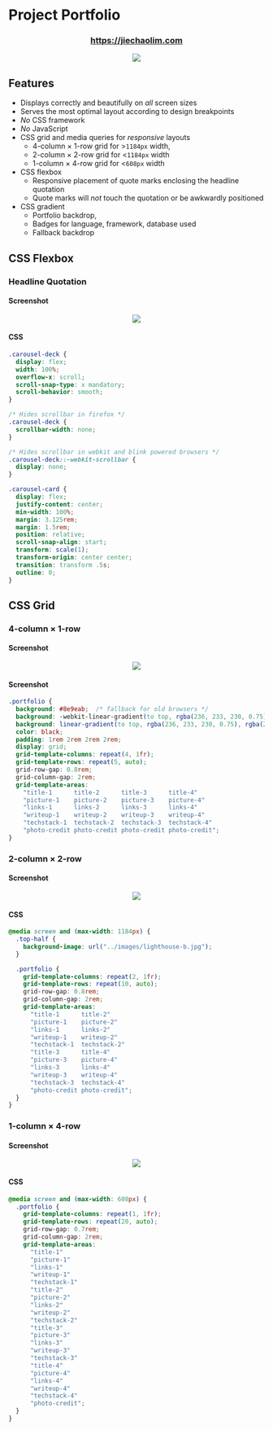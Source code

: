 # Project Portfolio

<h3 align="center"><a href="https://jiechaolim.com">https://jiechaolim.com</a></h3>

<p align="center"><img src="./documentation/header.png"/></p>

## Features
- Displays correctly and beautifully on *all* screen sizes
- Serves the most optimal layout according to design breakpoints
- *No* CSS framework
- *No* JavaScript
- CSS grid and media queries for *responsive* layouts
  - 4-column × 1-row grid for >`1184px` width,
  - 2-column × 2-row grid for <`1184px` width
  - 1-column × 4-row grid for <`608px` width
- CSS flexbox
  - Responsive placement of quote marks enclosing the headline quotation
  - Quote marks will *not* touch the quotation or be awkwardly positioned
- CSS gradient
  - Portfolio backdrop,
  - Badges for language, framework, database used
  - Fallback backdrop

## CSS Flexbox

### Headline Quotation

#### Screenshot

<p align="center"><img src="./documentation/quotation.png"/></p>

#### CSS

```css
.carousel-deck {
  display: flex;
  width: 100%;
  overflow-x: scroll;
  scroll-snap-type: x mandatory;
  scroll-behavior: smooth;
}

/* Hides scrollbar in firefox */
.carousel-deck {
  scrollbar-width: none;
}

/* Hides scrollbar in webkit and blink powered browsers */
.carousel-deck::-webkit-scrollbar {
  display: none;
}

.carousel-card {
  display: flex;
  justify-content: center;
  min-width: 100%;
  margin: 3.125rem;
  margin: 1.5rem;
  position: relative;
  scroll-snap-align: start;
  transform: scale(1);
  transform-origin: center center;
  transition: transform .5s;
  outline: 0;
}
```

## CSS Grid

### 4-column × 1-row

#### Screenshot

<p align="center"><img src="./documentation/4-by-1.png"/></p>

#### Screenshot

```css
.portfolio {
  background: #8e9eab;  /* fallback for old browsers */
  background: -webkit-linear-gradient(to top, rgba(236, 233, 230, 0.75), rgba(255, 255, 255, 0.9));  /* Chrome 10-25, Safari 5.1-6 */
  background: linear-gradient(to top, rgba(236, 233, 230, 0.75), rgba(255, 255, 255, 0.9)); /* W3C, IE 10+/ Edge, Firefox 16+, Chrome 26+, Opera 12+, Safari 7+ */
  color: black;
  padding: 1rem 2rem 2rem 2rem;
  display: grid;
  grid-template-columns: repeat(4, 1fr);
  grid-template-rows: repeat(5, auto);
  grid-row-gap: 0.8rem;
  grid-column-gap: 2rem;
  grid-template-areas:
    "title-1      title-2      title-3      title-4"
    "picture-1    picture-2    picture-3    picture-4"
    "links-1      links-2      links-3      links-4"
    "writeup-1    writeup-2    writeup-3    writeup-4"
    "techstack-1  techstack-2  techstack-3  techstack-4"
    "photo-credit photo-credit photo-credit photo-credit";
}
```

### 2-column × 2-row

#### Screenshot

<p align="center"><img src="./documentation/2-by-2.png"/></p>

#### CSS

```css
@media screen and (max-width: 1184px) {
  .top-half {
    background-image: url("../images/lighthouse-b.jpg");
  }

  .portfolio {
    grid-template-columns: repeat(2, 1fr);
    grid-template-rows: repeat(10, auto);
    grid-row-gap: 0.8rem;
    grid-column-gap: 2rem;
    grid-template-areas:
      "title-1      title-2"
      "picture-1    picture-2"
      "links-1      links-2"
      "writeup-1    writeup-2"
      "techstack-1  techstack-2"
      "title-3      title-4"
      "picture-3    picture-4"
      "links-3      links-4"
      "writeup-3    writeup-4"
      "techstack-3  techstack-4"
      "photo-credit photo-credit";
  }
}
```

### 1-column × 4-row


#### Screenshot

<p align="center"><img src="./documentation/1-by-4.png"/></p>

#### CSS

```css
@media screen and (max-width: 608px) {
  .portfolio {
    grid-template-columns: repeat(1, 1fr);
    grid-template-rows: repeat(20, auto);
    grid-row-gap: 0.7rem;
    grid-column-gap: 2rem;
    grid-template-areas:
      "title-1"
      "picture-1"
      "links-1"
      "writeup-1"
      "techstack-1"
      "title-2"
      "picture-2"
      "links-2"
      "writeup-2"
      "techstack-2"
      "title-3"
      "picture-3"
      "links-3"
      "writeup-3"
      "techstack-3"
      "title-4"
      "picture-4"
      "links-4"
      "writeup-4"
      "techstack-4"
      "photo-credit";
  }
}
```
